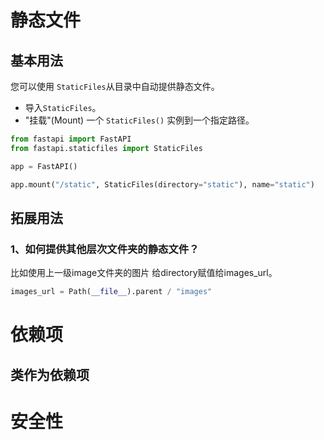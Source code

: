 # 静态文件
## 基本用法
您可以使用 `StaticFiles`从目录中自动提供静态文件。
- 导入`StaticFiles`。
- "挂载"(Mount) 一个 `StaticFiles()` 实例到一个指定路径。
``` python
from fastapi import FastAPI
from fastapi.staticfiles import StaticFiles

app = FastAPI()

app.mount("/static", StaticFiles(directory="static"), name="static")
```
## 拓展用法
### 1、如何提供其他层次文件夹的静态文件？
比如使用上一级image文件夹的图片
给directory赋值给images_url。
``` python
images_url = Path(__file__).parent / "images"
```

# 依赖项
## 类作为依赖项


# 安全性
